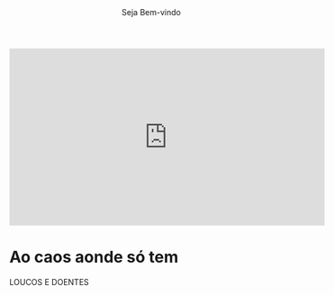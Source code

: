 <body>
   <header>Seja Bem-vindo</header>
   <iframe width="560" height="315" src="https://www.youtube.com/embed/JRJj4z-prvM?si=iI_radY3EJIhWEY7" title="YouTube video player" frameborder="0" allow="accelerometer; autoplay; clipboard-write; encrypted-media; gyroscope; picture-in-picture; web-share" referrerpolicy="strict-origin-when-cross-origin" allowfullscreen></iframe>
     <h1>Ao caos aonde só tem</h1>
      <p>LOUCOS E DOENTES</p>
</body>    
 <head>
    <link rel="stylesheet" hfer="stiles.css">
    <title>AluraFlix</title>
 </head>
